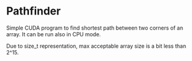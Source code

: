 # Pathfinder

Simple CUDA program to find shortest path between two corners of an array.
It can be run also in CPU mode.

Due to size_t representation, max acceptable array size is a bit less than 2^15.
